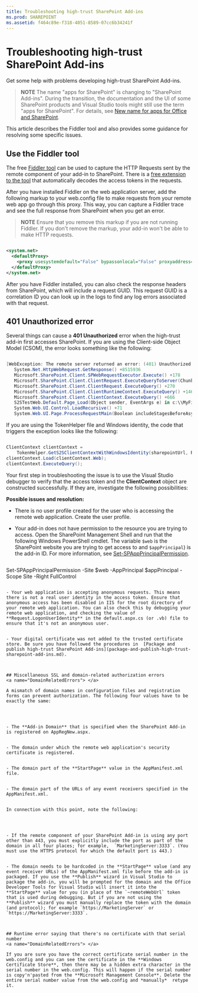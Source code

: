 ```yaml
---
title: Troubleshooting high-trust SharePoint Add-ins
ms.prod: SHAREPOINT
ms.assetid: f464c89e-f318-4051-8589-07cc6b34241f
---
```



# Troubleshooting high-trust SharePoint Add-ins
Get some help with problems developing high-trust SharePoint Add-ins.
> **NOTE**
> The name "apps for SharePoint" is changing to "SharePoint Add-ins". During the transition, the documentation and the UI of some SharePoint products and Visual Studio tools might still use the term "apps for SharePoint". For details, see  [New name for apps for Office and SharePoint](new-name-for-apps-for-sharepoint.md#bk_newname). 
  
    
    

This article describes the Fiddler tool and also provides some guidance for resolving some specific issues.
## Use the Fiddler tool

The free  [Fiddler tool](http://www.telerik.com/fiddler) can be used to capture the HTTP Requests sent by the remote component of your add-in to SharePoint. There is a [free extension to the tool](https://github.com/andrewconnell/SPOAuthFiddlerExt) that automatically decodes the access tokens in the requests.
  
    
    
After you have installed Fiddler on the web application server, add the following markup to your web.config file to make requests from your remote web app go through this proxy. This way, you can capture a Fiddler trace and see the full response from SharePoint when you get an error.
  
    
    

> **NOTE**
> Ensure that you remove this markup if you are not running Fiddler. If you don't remove the markup, your add-in won't be able to make HTTP requests. 
  
    
    




```XML

<system.net>
  <defaultProxy>
    <proxy usesystemdefault="False" bypassonlocal="False" proxyaddress="http://127.0.0.1:8888" />
  </defaultProxy>
</system.net>

```

After you have Fiddler installed, you can also check the response headers from SharePoint, which will include a request GUID. This request GUID is a correlation ID you can look up in the logs to find any log errors associated with that request.
  
    
    

## 401 Unauthorized error
<a name="UnauthorizedException"> </a>

Several things can cause a **401 Unauthorized** error when the high-trust add-in first accesses SharePoint. If you are using the Client-side Object Model (CSOM), the error looks something like the following:
  
    
    

```cs

[WebException: The remote server returned an error: (401) Unauthorized.]
   System.Net.HttpWebRequest.GetResponse() +8515936
   Microsoft.SharePoint.Client.SPWebRequestExecutor.Execute() +178
   Microsoft.SharePoint.Client.ClientRequest.ExecuteQueryToServer(ChunkStringBuilder sb) +1427
   Microsoft.SharePoint.Client.ClientRequest.ExecuteQuery() +270
   Microsoft.SharePoint.Client.ClientRuntimeContext.ExecuteQuery() +146
   Microsoft.SharePoint.Client.ClientContext.ExecuteQuery() +666
   S2STestWeb.Default.Page_Load(Object sender, EventArgs e) in c:\\MyFiles\\HightrustTest\\HightrustTestWeb\\Default.aspx.cs:28
   System.Web.UI.Control.LoadRecursive() +71
   System.Web.UI.Page.ProcessRequestMain(Boolean includeStagesBeforeAsyncPoint, Boolean includeStagesAfterAsyncPoint) +3178
```

If you are using the TokenHelper file and Windows identity, the code that triggers the exception looks like the following:
  
    
    



```cs

ClientContext clientContext =
    TokenHelper.GetS2SClientContextWithWindowsIdentity(sharepointUrl, Request.LogonUserIdentity); 
clientContext.Load(clientContext.Web);
clientContext.ExecuteQuery();
```

Your first step in troubleshooting the issue is to use the Visual Studio debugger to verify that the access token and the **ClientContext** object are constructed successfully. If they are, investigate the following possibilities:
  
    
    
 **Possible issues and resolution:**
  
    
    

- There is no user profile created for the user who is accessing the remote web application. Create the user profile.
    
  
- Your add-in does not have permission to the resource you are trying to access. Open the SharePoint Management Shell and run that the following Windows PowerShell cmdlet. The variable  `$web` is the SharePoint website you are trying to get access to and `$appPrincipal`) is the add-in ID. For more information, see  [Set-SPAppPrincipalPermission](http://technet.microsoft.com/en-us/library/jj219714%28v=office.15%29.aspx).
    
  ```
  
Set-SPAppPrincipalPermission -Site $web -AppPrincipal $appPrincipal -Scope Site -Right FullControl
  ```

- Your web application is accepting anonymous requests. This means there is not a real user identity in the access token. Ensure that anonymous access has been disabled in IIS for the root directory of your remote web application. You can also check this by debugging your remote web application, and checking the value of **Request.LogonUserIdentity** in the default.aspx.cs (or .vb) file to ensure that it's not an anonymous user.
    
  
- Your digital certificate was not added to the trusted certificate store. Be sure you have followed the procedures in  [Package and publish high-trust SharePoint Add-ins](package-and-publish-high-trust-sharepoint-add-ins.md).
    
  

## Miscellaneous SSL and domain-related authorization errors
<a name="DomainRelatedErrors"> </a>

A mismatch of domain names in configuration files and registration forms can prevent authorization. The following four values have to be exactly the same:
  
    
    

- The **Add-in Domain** that is specified when the SharePoint Add-in is registered on AppRegNew.aspx.
    
  
- The domain under which the remote web application's security certificate is registered.
    
  
- The domain part of the **StartPage** value in the AppManifest.xml file.
    
  
- The domain part of the URLs of any event receivers specified in the AppManifest.xml.
    
  
In connection with this point, note the following:
  
    
    

- If the remote component of your SharePoint Add-in is using any port other than 443, you must explicitly include the port as part of the domain in all four places; for example,  `MarketingServer:3333`. (You must use the HTTPS protocol for which the default port is 443.)
    
  
- The domain needs to be hardcoded in the **StartPage** value (and any event receiver URLs) of the AppManifest.xml file before the add-in is packaged. If you use the **Publish** wizard in Visual Studio to package the add-in, you will be prompted for the domain and the Office Developer Tools for Visual Studio will insert it into the **StartPage** value for you (in place of the `~remoteWebUrl` token that is used during debugging. But if you are not using the **Publish** wizard you must manually replace the token with the domain (and protocol); for example `https://MarketingServer` or `https://MarketingServer:3333`.
    
  

## Runtime error saying that there's no certificate with that serial number
<a name="DomainRelatedErrors"> </a>

If you are sure you have the correct certificate serial number in the web.config and you can see the certificate in the **Windows Certificate Store**, then there may be a hidden extra character in the serial number in the web.config. This will happen if the serial number is copy'n'pasted from the **Microsoft Management Console**. Delete the entire serial number value from the web.config and *manually*  retype it.
  
    
    


